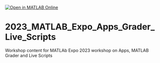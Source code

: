 [![Open in MATLAB Online](https://www.mathworks.com/images/responsive/global/open-in-matlab-online.svg)](https://matlab.mathworks.com/open/github/v1?repo=StefanKerberMW/2023_MATLAB_Expo_Apps_Grader_Live_Scripts)

# 2023_MATLAB_Expo_Apps_Grader_Live_Scripts
Workshop content for MATLAb Expo 2023 workshop on Apps, MATLAB Grader and Live Scripts

